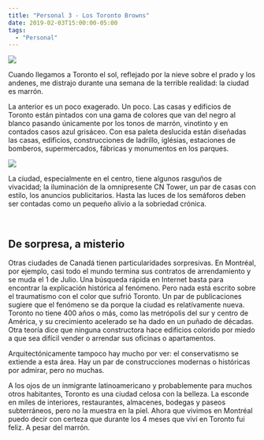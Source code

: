 ```yaml
---
title: "Personal 3 - Los Toronto Browns"
date: 2019-02-03T15:00:00-05:00
tags: 
  - "Personal"
---
```


<img src="https://i.imgur.com/rT7ubEj.png">

Cuando llegamos a Toronto el sol, reflejado por la nieve sobre el prado y los andenes, me distrajo durante una semana de la terrible realidad: la ciudad es marrón.

La anterior es un poco exagerado. Un poco. Las casas y edificios de Toronto están pintados con una gama de colores que van del negro al blanco pasando únicamente por los tonos de marrón, vinotinto y en contados casos azul grisáceo. Con esa paleta deslucida están diseñadas las casas, edificios, construcciones de ladrillo, iglésias, estaciones de bomberos, supermercados, fábricas y monumentos en los parques.

<img src="https://i.imgur.com/Ay7U2B6.png">

La ciudad, especialmente en el centro, tiene algunos rasguños de vivacidad; la iluminación de la omnipresente CN Tower, un par de casas con estilo, los anuncios publicitarios. Hasta las luces de los semáforos deben ser contadas como un pequeño alivio a la sobriedad crónica.

&nbsp;
## De sorpresa, a misterio

Otras ciudades de Canadá tienen particularidades sorpresivas. En Montréal, por ejemplo, casi todo el mundo termina sus contratos de arrendamiento y se muda el 1 de Julio. Una búsqueda rápida en Internet basta para encontrar la explicación histórica al fenómeno. Pero nada está escrito sobre el traumatismo con el color que sufrió Toronto. Un par de publicaciones sugiere que el fenómeno se da porque la ciudad es relatívamente nueva. Toronto no tiene 400 años o más, como las metrópolis del sur y centro de América, y su crecimiento acelerado se ha dado en un puñado de décadas. Otra teoría dice que ninguna constructora hace edificios colorido por miedo a que sea difícil vender o arrendar sus oficinas o apartamentos.

Arquitectónicamente tampoco hay mucho por ver: el conservatismo se extiende a esta área. Hay un par de construcciones modernas o históricas por admirar, pero no muchas.

A los ojos de un inmigrante latinoamericano y probablemente para muchos otros habitantes, Toronto es una ciudad celosa con la belleza. La esconde en miles de interiores, restaurantes, almacenes, bodegas y paseos subterráneos, pero no la muestra en la piel. Ahora que vivimos en Montréal puedo decir con certeza que durante los 4 meses que viví en Toronto fui feliz. A pesar del marrón.